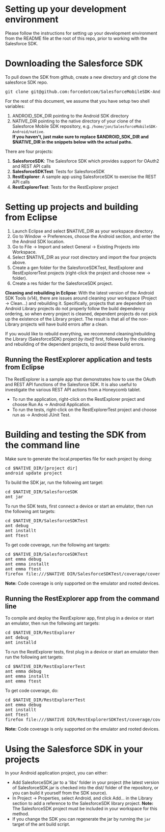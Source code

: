 # Setting up your development environment

Please follow the instructions for setting up your development environment from the README file
at the root of this repo, prior to working with the Salesforce SDK.

# Downloading the Salesforce SDK

To pull down the SDK from github, create a new directory and git clone the salesforce SDK repo.
<pre>
git clone git@github.com:forcedotcom/SalesforceMobileSDK-Android-dev.git
</pre>

For the rest of this document, we assume that you have setup two shell variables:
1. ANDROID_SDK_DIR pointing to the Android SDK directory  
2. NATIVE_DIR pointing to the native directory of your clone of the Salesforce Mobile SDK repository, e.g. `/home/jon/SalesforceMobileSDK-Android/native`.  
<b>If you haven't, just make sure to replace $ANDROID_SDK_DIR and $NATIVE_DIR in the snippets below with the actual paths.</b>

There are four projects:
1. <b>SalesforceSDK</b>: The Salesforce SDK which provides support for OAuth2 and REST API calls
2. <b>SalesforceSDKTest</b>: Tests for SalesforceSDK
3. <b>RestExplorer</b>: A sample app using SalesforceSDK to exercise the REST API calls
4. <b>RestExplorerTest</b>: Tests for the RestExplorer project

# Setting up projects and building from Eclipse

1. Launch Eclipse and select $NATIVE_DIR as your workspace directory.
2. Go to Window -> Preferences, choose the Android section, and enter the the Android SDK location.
3. Go to File -> Import and select General -> Existing Projects into Workspace.
4. Select $NATIVE_DIR as your root directory and import the four projects above.
5. Create a gen folder for the SalesforceSDKTest, RestExplorer and RestExplorerTest projects (right-click the project and choose new -> folder).
6. Create a res folder for the SalesforceSDK project.

**Cleaning and rebuilding in Eclipse**: With the latest version of the Android SDK Tools (v14), there are issues around cleaning your workspace
(Project -> Clean...) and rebuilding it.  Specifically, projects that are dependent on Android Library projects do not properly follow
the build dependency ordering, so when every project is cleaned, dependent projects do not pick up the existence of the Library project.  The
result is that all of the non-Library projects will have build errors after a clean.

If you would like to rebuild everything, we recommend cleaning/rebuilding the Library (SalesforceSDK) project *by itself* first, followed by
the cleaning and rebuilding of the dependent projects, to avoid these build errors.

## Running the RestExplorer application and tests from Eclipse

The RestExplorer is a sample app that demonstrates how to use the OAuth and REST API functions of the Salesforce SDK. It is also useful to investigate the various REST API actions from a Honeycomb tablet.

* To run the application, right-click on the RestExplorer project and choose Run As -> Android Application.
* To run the tests, right-click on the RestExplorerTest project and choose run as -> Android JUnit Test.

# Building and testing the SDK from the command line

Make sure to generate the local.properties file for each project by doing:
<pre>
cd $NATIVE_DIR/[project dir]
android update project
</pre>

To build the SDK jar, run the following ant target:
<pre>
cd $NATIVE_DIR/SalesforceSDK
ant jar
</pre>

To run the SDK tests, first connect a device or start an emulator, then run the following ant targets:
<pre>
cd $NATIVE_DIR/SalesforceSDKTest
ant debug 
ant installt 
ant ftest
</pre>

To get code coverage, run the following ant targets:
<pre>
cd $NATIVE_DIR/SalesforceSDKTest
ant emma debug 
ant emma installt 
ant emma ftest
firefox file:///$NATIVE_DIR/SalesforceSDKTest/coverage/coverage.html
</pre>
**Note:** Code coverage is only supported on the emulator and rooted devices.

## Running the RestExplorer app from the command line

To compile and deploy the RestExplorer app, first plug in a device or start an emulator, then run the follwoing ant targets:
<pre>
cd $NATIVE_DIR/RestExplorer
ant debug 
ant installd
</pre>

To run the RestExplorer tests, first plug in a device or start an emulator then run the following ant targets:
<pre>
cd $NATIVE_DIR/RestExplorerTest
ant emma debug 
ant emma installt 
ant emma ftest
</pre>


To get code coverage, do:
<pre>
cd $NATIVE_DIR/RestExplorerTest
ant emma debug 
ant installt 
ant ftest
firefox file:///$NATIVE_DIR/RestExplorerSDKTest/coverage/coverage.html
</pre>
**Note:** Code coverage is only supported on the emulator and rooted devices.

# Using the Salesforce SDK in your projects

In your Android application project, you can either:
* Add SalesforceSDK.jar to a 'libs' folder in your project (the latest version of SalesforceSDK.jar is checked into the dist/ folder of the repository, or you can build it yourself from the SDK source).
* In Project -> Properties, select Android, and click Add... in the Library section to add a reference to the SalesforceSDK library project.  **Note:** The SalesforceSDK project must be included in your workspace for this method.
* If you change the SDK you can regenerate the jar by running the `jar` target of the ant build script.

